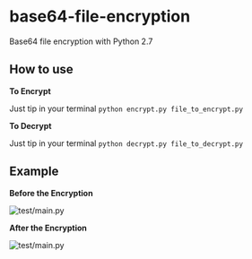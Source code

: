 # base64-file-encryption
Base64 file encryption with Python 2.7

## How to use
**To Encrypt**

Just tip in your terminal `python encrypt.py file_to_encrypt.py`

**To Decrypt**

Just tip in your terminal `python decrypt.py file_to_decrypt.py`

## Example
**Before the Encryption**

![test/main.py](https://i.imgur.com/c3FGHo2.png "normal python file")

**After the Encryption**

![test/main.py](https://i.imgur.com/3kbd5x9.png "base64 encrypted file")

